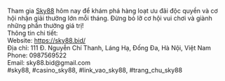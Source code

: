 <p>Tham gia <a href="https://sky88.bid/">Sky88</a> h&ocirc;m nay để kh&aacute;m ph&aacute; h&agrave;ng loạt ưu đ&atilde;i độc quyền v&agrave; cơ hội nhận giải thưởng lớn mỗi th&aacute;ng. Đừng bỏ lỡ cơ hội vui chơi v&agrave; gi&agrave;nh những phần thưởng gi&aacute; trị!<br />Th&ocirc;ng tin chi tiết:<br />Website: <a href="https://sky88.bid/">https://sky88.bid/</a><br />Địa chỉ: 111 Đ. Nguyễn Ch&iacute; Thanh, L&aacute;ng Hạ, Đống Đa, H&agrave; Nội, Việt Nam<br />Phone: 0987569522<br />Email: sky88.bid@gmail.com<br />#sky88, #casino_sky88, #link_vao_sky88, #trang_chu_sky88</p>